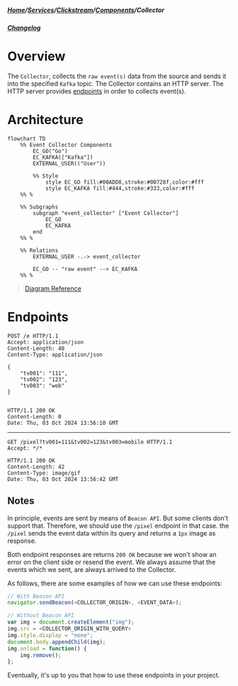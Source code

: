 ##### [Home](/docs/index.md)/[Services](/docs/services/index.md)/[Clickstream](/docs/services/clickstream/index.md)/[Components](/services/clickstream/docs/index.md)/Collector
##### [Changelog](/services/clickstream/collector/CHANGELOG/README.md)

# Overview
The `Collector`, collects the `raw event(s)` data from the source and sends it
into the specified `Kafka` topic. The Collector contains an HTTP server. 
The HTTP server provides [endpoints](#endpoints) in order to collects event(s).

# Architecture
```mermaid
flowchart TD
    %% Event Collector Components
        EC_GO("Go")
        EC_KAFKA(["Kafka"])
        EXTERNAL_USER(("User"))

        %% Style
            style EC_GO fill:#00ADD8,stroke:#00728f,color:#fff
            style EC_KAFKA fill:#444,stroke:#333,color:#fff
    %% %

    %% Subgraphs
        subgraph "event_collector" ["Event Collector"]
            EC_GO
            EC_KAFKA
        end
    %% %

    %% Relations
        EXTERNAL_USER -.-> event_collector
        
        EC_GO -- "raw event" --> EC_KAFKA
    %% %
```
> [Diagram Reference](/docs/services/clickstream/index.md#architecture)


# Endpoints
```http
POST /e HTTP/1.1
Accept: application/json
Content-Length: 48
Content-Type: application/json

{
    "tv001": "111",
    "tv002": "123",
    "tv003": "web"
}


HTTP/1.1 200 OK
Content-Length: 0
Date: Thu, 03 Oct 2024 13:56:10 GMT
```
---

```http
GET /pixel?tv001=111&tv002=123&tv003=mobile HTTP/1.1
Accept: */*

HTTP/1.1 200 OK
Content-Length: 42
Content-Type: image/gif
Date: Thu, 03 Oct 2024 13:56:42 GMT
```

## Notes
In principle, events are sent by means of `Beacon API`. But some clients don't
support that. Therefore, we should use the `/pixel` endpoint in that case. the `/pixel`
sends the event data within its query and returns a `1px` image as response.

Both endpoint responses are returns `200 OK` because we won't show an error
on the client side or resend the event. We always assume that the events which we sent,
are always arrived to the Collector.

As follows, there are some examples of how we can use these endpoints:

```js
// With Beacon API
navigator.sendBeacon(<COLLECTOR_ORIGIN>, <EVENT_DATA>);

// Without Beacon API
var img = document.createElement("img");
img.src = <COLLECTOR_ORIGIN_WITH_QUERY>
img.style.display = "none";
document.body.appendChild(img);
img.onload = function() {
    img.remove();
};
```

Eventually, it's up to you that how to use these endpoints in your project.
